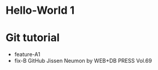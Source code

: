# Hello-World 1
# Git tutorial
  - feature-A1
  - fix-B
GitHub Jissen Neumon  by  WEB+DB PRESS  Vol.69
